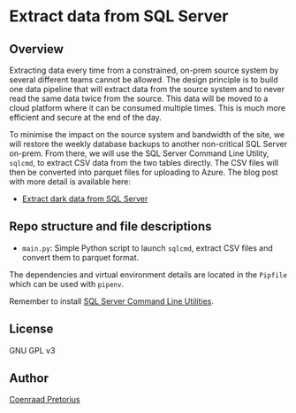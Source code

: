 # Extract data from SQL Server

## Overview

Extracting data every time from a constrained, on-prem source system by several different teams cannot be allowed. The design principle is to build one data pipeline that will extract data from the source system and to never read the same data twice from the source. This data will be moved to a cloud platform where it can be consumed multiple times. This is much more efficient and secure at the end of the day.

To minimise the impact on the source system and bandwidth of the site, we will restore the weekly database backups to another non-critical SQL Server on-prem. From there, we will use the SQL Server Command Line Utility, `sqlcmd`, to extract CSV data from the two tables directly. The CSV files will then be converted into parquet files for uploading to Azure. The blog post with more detail is available here:
- [Extract dark data from SQL Server](https://h3xagn.com/extract-dark-data-from-sql-server/)

## Repo structure and file descriptions

- `main.py`: Simple Python script to launch `sqlcmd`, extract CSV files and convert them to parquet format.

The dependencies and virtual environment details are located in the `Pipfile` which can be used with `pipenv`.

Remember to install [SQL Server Command Line Utilities](https://docs.microsoft.com/en-us/sql/tools/sqlcmd-utility?view=sql-server-ver16).

## License

GNU GPL v3

## Author

[Coenraad Pretorius](https://h3xagn.com/coenraad-pretorius/)